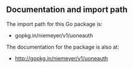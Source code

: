 
Documentation and import path
-----------------------------

The import path for this Go package is:

  * gopkg.in/niemeyer/v1/uoneauth

The documentation for the package is also at:

  * http://gopkg.in/niemeyer/v1/uoneauth
